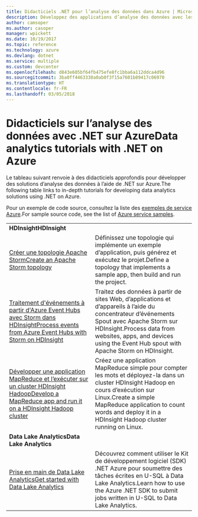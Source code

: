 ```yaml
---
title: Didacticiels .NET pour l’analyse des données dans Azure | Microsoft Docs
description: Développez des applications d’analyse des données avec les services Microsoft Azure.
author: camsoper
ms.author: casoper
manager: wpickett
ms.date: 10/19/2017
ms.topic: reference
ms.technology: azure
ms.devlang: dotnet
ms.service: multiple
ms.custom: devcenter
ms.openlocfilehash: d843e605bf64fb475efe8fc1bba6a112ddca4d96
ms.sourcegitcommit: 3ba0ff4463338a0ab0f3f15a7601b89417c06970
ms.translationtype: HT
ms.contentlocale: fr-FR
ms.lasthandoff: 03/05/2018
---
```

# <a name="data-analytics-tutorials-with-net-on-azure"></a><span data-ttu-id="1828e-103">Didacticiels sur l’analyse des données avec .NET sur Azure</span><span class="sxs-lookup"><span data-stu-id="1828e-103">Data analytics tutorials with .NET on Azure</span></span>

<span data-ttu-id="1828e-104">Le tableau suivant renvoie à des didacticiels approfondis pour développer des solutions d’analyse des données à l’aide de .NET sur Azure.</span><span class="sxs-lookup"><span data-stu-id="1828e-104">The following table links to in-depth tutorials for developing data analytics solutions using .NET on Azure.</span></span> 

<span data-ttu-id="1828e-105">Pour un exemple de code source, consultez la liste des [exemples de service Azure](https://azure.microsoft.com/resources/samples/?platform=dotnet).</span><span class="sxs-lookup"><span data-stu-id="1828e-105">For sample source code, see the list of [Azure service samples](https://azure.microsoft.com/resources/samples/?platform=dotnet).</span></span>

| | |
|---|---|
| <span data-ttu-id="1828e-106">**HDInsight**</span><span class="sxs-lookup"><span data-stu-id="1828e-106">**HDInsight**</span></span> | |
| <span data-ttu-id="1828e-107">[Créer une topologie Apache Storm][1]</span><span class="sxs-lookup"><span data-stu-id="1828e-107">[Create an Apache Storm topology][1]</span></span> | <span data-ttu-id="1828e-108">Définissez une topologie qui implémente un exemple d’application, puis générez et exécutez le projet.</span><span class="sxs-lookup"><span data-stu-id="1828e-108">Define a topology that implements a sample app, then build and run the project.</span></span> | 
| <span data-ttu-id="1828e-109">[Traitement d'événements à partir d'Azure Event Hubs avec Storm dans HDInsight][2]</span><span class="sxs-lookup"><span data-stu-id="1828e-109">[Process events from Azure Event Hubs with Storm on HDInsight][2]</span></span> | <span data-ttu-id="1828e-110">Traitez des données à partir de sites Web, d’applications et d’appareils à l’aide du concentrateur d’événements Spout avec Apache Storm sur HDInsight.</span><span class="sxs-lookup"><span data-stu-id="1828e-110">Process data from websites, apps, and devices using the Event Hub spout with Apache Storm on HDInsight.</span></span>
| <span data-ttu-id="1828e-111">[Développer une application MapReduce et l’exécuter sur un cluster HDInsight Hadoop][3]</span><span class="sxs-lookup"><span data-stu-id="1828e-111">[Develop a MapReduce app and run it on a HDInsight Hadoop cluster][3]</span></span> | <span data-ttu-id="1828e-112">Créez une application MapReduce simple pour compter les mots et déployez-la dans un cluster HDInsight Hadoop en cours d’exécution sur Linux.</span><span class="sxs-lookup"><span data-stu-id="1828e-112">Create a simple MapReduce application to count words and deploy it in a HDInsight Hadoop cluster running on Linux.</span></span> |
| <span data-ttu-id="1828e-113">**Data Lake Analytics**</span><span class="sxs-lookup"><span data-stu-id="1828e-113">**Data Lake Analytics**</span></span> | |
| <span data-ttu-id="1828e-114">[Prise en main de Data Lake Analytics][4]</span><span class="sxs-lookup"><span data-stu-id="1828e-114">[Get started with Data Lake Analytics][4]</span></span> | <span data-ttu-id="1828e-115">Découvrez comment utiliser le Kit de développement logiciel (SDK) .NET Azure pour soumettre des tâches écrites en U-SQL à Data Lake Analytics.</span><span class="sxs-lookup"><span data-stu-id="1828e-115">Learn how to use the Azure .NET SDK to submit jobs written in U-SQL to Data Lake Analytics.</span></span>|


[1]: /azure/hdinsight/hdinsight-storm-develop-csharp-event-hub-topology
[2]: /azure/hdinsight/hdinsight-storm-develop-csharp-visual-studio-topology
[3]: /azure/hdinsight/hdinsight-hadoop-dotnet-csharp-mapreduce-streaming
[4]: /azure/data-lake-analytics/data-lake-analytics-get-started-net-sdk